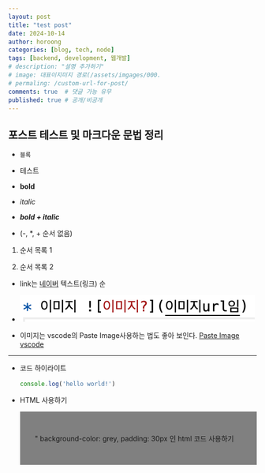 ```yaml
---
layout: post
title: "test post"
date: 2024-10-14
author: horoong
categories: [blog, tech, node]
tags: [backend, development, 웹개발]
# description: "설명 추가하기"
# image: 대표이지미지 경로(/assets/imgages/000.
# permaling: /custom-url-for-post/
comments: true  # 댓글 가능 유무
published: true # 공개/비공개
---
```


## 포스트 테스트 및 마크다운 문법 정리

* ``블록``

* 테스트 

* **bold**

* *italic*

* ***bold + italic***

- (-, *, + 순서 없음)

1. 순서 목록 1

2. 순서 목록 2

* link는 [네이버](www.naver.com)   텍스트(링크) 순

* ![alt text](image.png) 

* 이미지는 vscode의 Paste Image사용하는 법도 좋아 보인다. [Paste Image vscode](https://marketplace.visualstudio.com/items?itemName=mushan.vscode-paste-image)



***

* 코드 하이라이트
    ```js
    console.log('hello world!')
    ```


* HTML 사용하기
    <div style="background-color: grey; padding: 30px;">
        <p>" background-color: grey, padding: 30px 인 html 코드 사용하기</p>
    </div>

